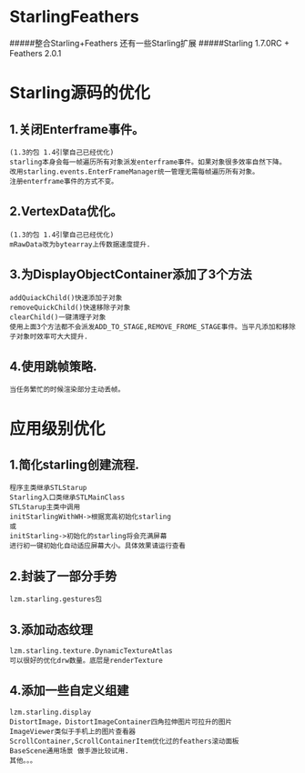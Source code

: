 StarlingFeathers
================

#####整合Starling+Feathers 还有一些Starling扩展
#####Starling 1.7.0RC + Feathers 2.0.1

Starling源码的优化
================

1.关闭Enterframe事件。
-------------------
    (1.3的包 1.4引擎自己已经优化)
	starling本身会每一帧遍历所有对象派发enterframe事件。如果对象很多效率自然下降。
	改用starling.events.EnterFrameManager统一管理无需每帧遍历所有对象。
	注册enterframe事件的方式不变。
2.VertexData优化。
----------------
    (1.3的包 1.4引擎自己已经优化)
	mRawData改为bytearray上传数据速度提升.
3.为DisplayObjectContainer添加了3个方法
-------------------------------------
	addQuiackChild()快速添加子对象
	removeQuickChild()快速移除子对象
	clearChild()一键清理子对象
	使用上面3个方法都不会派发ADD_TO_STAGE,REMOVE_FROME_STAGE事件。当平凡添加和移除子对象时效率可大大提升.
4.使用跳帧策略.
-------------
	当任务繁忙的时候渲染部分主动丢帧。
					
应用级别优化
==========

1.简化starling创建流程.
---------------------
	程序主类继承STLStarup
	Starling入口类继承STLMainClass
	STLStarup主类中调用
	initStarlingWithWH->根据宽高初始化starling
    或
	initStarling->初始化的starling将会充满屏幕
	进行初一键初始化自动适应屏幕大小。具体效果请运行查看

2.封装了一部分手势
---------------
	lzm.starling.gestures包
	
3.添加动态纹理
------------
	lzm.starling.texture.DynamicTextureAtlas
	可以很好的优化drw数量。底层是renderTexture

4.添加一些自定义组建
-----------------
	lzm.starling.display
	DistortImage，DistortImageContainer四角拉伸图片可拉升的图片
	ImageViewer类似于手机上的图片查看器
	ScrollContainer,ScrollContainerItem优化过的feathers滚动面板
	BaseScene通用场景 做手游比较试用.
	其他。。。
